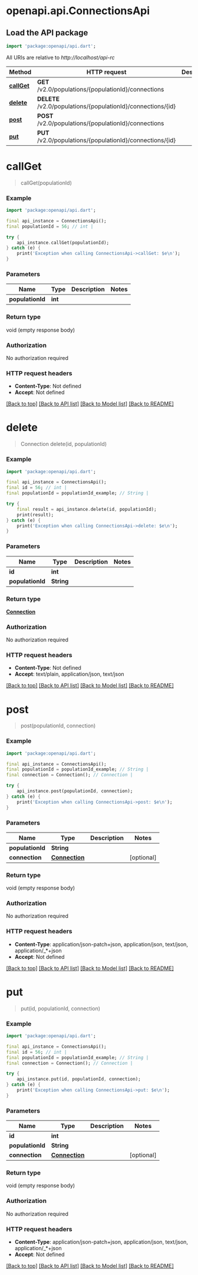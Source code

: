 # openapi.api.ConnectionsApi

## Load the API package
```dart
import 'package:openapi/api.dart';
```

All URIs are relative to *http://localhost/api-rc*

Method | HTTP request | Description
------------- | ------------- | -------------
[**callGet**](ConnectionsApi.md#callget) | **GET** /v2.0/populations/{populationId}/connections | 
[**delete**](ConnectionsApi.md#delete) | **DELETE** /v2.0/populations/{populationId}/connections/{id} | 
[**post**](ConnectionsApi.md#post) | **POST** /v2.0/populations/{populationId}/connections | 
[**put**](ConnectionsApi.md#put) | **PUT** /v2.0/populations/{populationId}/connections/{id} | 


# **callGet**
> callGet(populationId)



### Example
```dart
import 'package:openapi/api.dart';

final api_instance = ConnectionsApi();
final populationId = 56; // int | 

try {
    api_instance.callGet(populationId);
} catch (e) {
    print('Exception when calling ConnectionsApi->callGet: $e\n');
}
```

### Parameters

Name | Type | Description  | Notes
------------- | ------------- | ------------- | -------------
 **populationId** | **int**|  | 

### Return type

void (empty response body)

### Authorization

No authorization required

### HTTP request headers

 - **Content-Type**: Not defined
 - **Accept**: Not defined

[[Back to top]](#) [[Back to API list]](../README.md#documentation-for-api-endpoints) [[Back to Model list]](../README.md#documentation-for-models) [[Back to README]](../README.md)

# **delete**
> Connection delete(id, populationId)



### Example
```dart
import 'package:openapi/api.dart';

final api_instance = ConnectionsApi();
final id = 56; // int | 
final populationId = populationId_example; // String | 

try {
    final result = api_instance.delete(id, populationId);
    print(result);
} catch (e) {
    print('Exception when calling ConnectionsApi->delete: $e\n');
}
```

### Parameters

Name | Type | Description  | Notes
------------- | ------------- | ------------- | -------------
 **id** | **int**|  | 
 **populationId** | **String**|  | 

### Return type

[**Connection**](Connection.md)

### Authorization

No authorization required

### HTTP request headers

 - **Content-Type**: Not defined
 - **Accept**: text/plain, application/json, text/json

[[Back to top]](#) [[Back to API list]](../README.md#documentation-for-api-endpoints) [[Back to Model list]](../README.md#documentation-for-models) [[Back to README]](../README.md)

# **post**
> post(populationId, connection)



### Example
```dart
import 'package:openapi/api.dart';

final api_instance = ConnectionsApi();
final populationId = populationId_example; // String | 
final connection = Connection(); // Connection | 

try {
    api_instance.post(populationId, connection);
} catch (e) {
    print('Exception when calling ConnectionsApi->post: $e\n');
}
```

### Parameters

Name | Type | Description  | Notes
------------- | ------------- | ------------- | -------------
 **populationId** | **String**|  | 
 **connection** | [**Connection**](Connection.md)|  | [optional] 

### Return type

void (empty response body)

### Authorization

No authorization required

### HTTP request headers

 - **Content-Type**: application/json-patch+json, application/json, text/json, application/_*+json
 - **Accept**: Not defined

[[Back to top]](#) [[Back to API list]](../README.md#documentation-for-api-endpoints) [[Back to Model list]](../README.md#documentation-for-models) [[Back to README]](../README.md)

# **put**
> put(id, populationId, connection)



### Example
```dart
import 'package:openapi/api.dart';

final api_instance = ConnectionsApi();
final id = 56; // int | 
final populationId = populationId_example; // String | 
final connection = Connection(); // Connection | 

try {
    api_instance.put(id, populationId, connection);
} catch (e) {
    print('Exception when calling ConnectionsApi->put: $e\n');
}
```

### Parameters

Name | Type | Description  | Notes
------------- | ------------- | ------------- | -------------
 **id** | **int**|  | 
 **populationId** | **String**|  | 
 **connection** | [**Connection**](Connection.md)|  | [optional] 

### Return type

void (empty response body)

### Authorization

No authorization required

### HTTP request headers

 - **Content-Type**: application/json-patch+json, application/json, text/json, application/_*+json
 - **Accept**: Not defined

[[Back to top]](#) [[Back to API list]](../README.md#documentation-for-api-endpoints) [[Back to Model list]](../README.md#documentation-for-models) [[Back to README]](../README.md)

